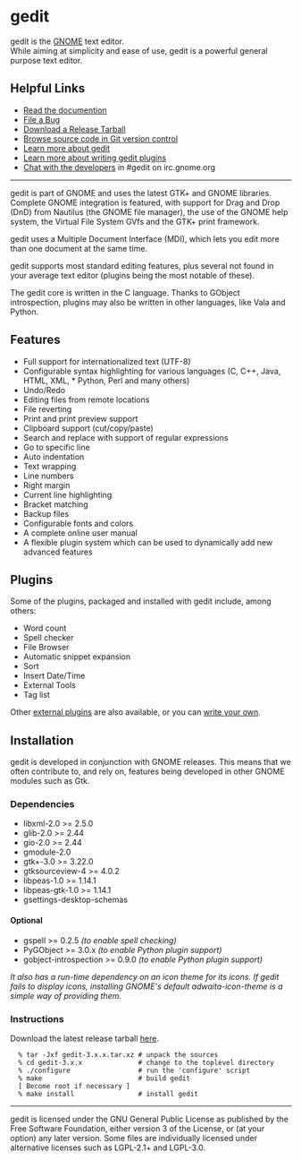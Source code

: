 # gedit

gedit is the [GNOME](https://www.gnome.org) text editor.  
While aiming at simplicity and ease of use, gedit is a powerful general purpose text editor.

## Helpful Links

 * [Read the documention](https://help.gnome.org/users/gedit/stable/)
 * [File a Bug](https://gitlab.gnome.org/GNOME/gedit/issues)
 * [Download a Release Tarball](https://download.gnome.org/sources/gedit/)
 * [Browse source code in Git version control](https://gitlab.gnome.org/GNOME/gedit)
 * [Learn more about gedit](https://wiki.gnome.org/Apps/gedit)
 * [Learn more about writing gedit plugins](https://wiki.gnome.org/Apps/gedit/PluginsHowTos)
 * [Chat with the developers](irc://irc.gnome.org/#gedit) in #gedit on irc.gnome.org

----

gedit is part of GNOME and uses the latest GTK+ and GNOME libraries.
Complete GNOME integration is featured, with support for Drag and Drop (DnD) 
from Nautilus (the GNOME file manager), the use of the GNOME help system,
the Virtual File System GVfs and the GTK+ print framework.

gedit uses a Multiple Document Interface (MDI), which lets you edit more than 
one document at the same time.

gedit supports most standard editing features, plus several not found in your 
average text editor (plugins being the most notable of these).

The gedit core is written in the C language. Thanks to GObject introspection,
plugins may also be written in other languages, like Vala and Python.

## Features
 * Full support for internationalized text (UTF-8)
 * Configurable syntax highlighting for various languages (C, C++, Java, HTML, XML,  * Python, Perl and many others)
 * Undo/Redo
 * Editing files from remote locations
 * File reverting
 * Print and print preview support
 * Clipboard support (cut/copy/paste)
 * Search and replace with support of regular expressions
 * Go to specific line
 * Auto indentation
 * Text wrapping
 * Line numbers
 * Right margin
 * Current line highlighting
 * Bracket matching
 * Backup files
 * Configurable fonts and colors
 * A complete online user manual
 * A flexible plugin system which can be used to dynamically add new advanced features

## Plugins

Some of the plugins, packaged and installed with gedit include, among others:

 * Word count
 * Spell checker
 * File Browser
 * Automatic snippet expansion
 * Sort
 * Insert Date/Time
 * External Tools
 * Tag list

Other [external plugins](https://wiki.gnome.org/Apps/Gedit/PluginsLists) are also available, or you can [write your own](https://wiki.gnome.org/Apps/gedit/PluginsHowTos).

## Installation

gedit is developed in conjunction with GNOME releases.
This means that we often contribute to, and rely on, features being developed in other GNOME modules such as Gtk.

### Dependencies

 * libxml-2.0 >= 2.5.0
 * glib-2.0 >= 2.44
 * gio-2.0 >= 2.44
 * gmodule-2.0
 * gtk+-3.0 >= 3.22.0
 * gtksourceview-4 >= 4.0.2
 * libpeas-1.0 >= 1.14.1
 * libpeas-gtk-1.0 >= 1.14.1
 * gsettings-desktop-schemas

#### Optional
 * gspell >= 0.2.5 *(to enable spell checking)*
 * PyGObject >= 3.0.x *(to enable Python plugin support)*
 * gobject-introspection >= 0.9.0 *(to enable Python plugin support)*

*It also has a run-time dependency on an
icon theme for its icons. If gedit fails to display icons, installing
GNOME's default adwaita-icon-theme is a simple way of providing them.*

### Instructions

Download the latest release tarball [here](http://ftp.gnome.org/pub/GNOME/sources/gedit/).

```
  % tar -Jxf gedit-3.x.x.tar.xz	# unpack the sources
  % cd gedit-3.x.x				# change to the toplevel directory
  % ./configure					# run the 'configure' script
  % make					    # build gedit
  [ Become root if necessary ]
  % make install				# install gedit
```

----

gedit is licensed under the GNU General Public License as published by the
Free Software Foundation, either version 3 of the License, or (at your option)
any later version. Some files are individually licensed under alternative
licenses such as LGPL-2.1+ and LGPL-3.0.


